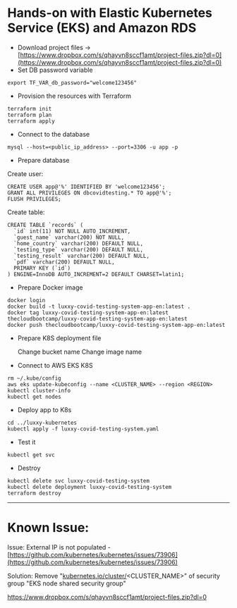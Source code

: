# Hands-on with Elastic Kubernetes Service (EKS) and Amazon RDS

- Download project files → [https://www.dropbox.com/s/qhayvn8sccf1amt/project-files.zip?dl=0](https://www.dropbox.com/s/qhayvn8sccf1amt/project-files.zip?dl=0)
- Set DB password variable

```
export TF_VAR_db_password="welcome123456"

```

- Provision the resources with Terraform

```
terraform init
terraform plan
terraform apply

```

- Connect to the database

```
mysql --host=<public_ip_address> --port=3306 -u app -p

```

- Prepare database

Create user:

```
CREATE USER app@'%' IDENTIFIED BY 'welcome123456';
GRANT ALL PRIVILEGES ON dbcovidtesting.* TO app@'%';
FLUSH PRIVILEGES;

```

Create table:

```
CREATE TABLE `records` (
  `id` int(11) NOT NULL AUTO_INCREMENT,
  `guest_name` varchar(200) NOT NULL,
  `home_country` varchar(200) DEFAULT NULL,
  `testing_type` varchar(200) DEFAULT NULL,
  `testing_result` varchar(200) DEFAULT NULL,
  `pdf` varchar(200) DEFAULT NULL,
  PRIMARY KEY (`id`)
) ENGINE=InnoDB AUTO_INCREMENT=2 DEFAULT CHARSET=latin1;

```

- Prepare Docker image

```
docker login
docker build -t luxxy-covid-testing-system-app-en:latest .
docker tag luxxy-covid-testing-system-app-en:latest thecloudbootcamp/luxxy-covid-testing-system-app-en:latest
docker push thecloudbootcamp/luxxy-covid-testing-system-app-en:latest

```

- Prepare K8S deployment file
    
    Change bucket name
    Change image name
    
- Connect to AWS EKS K8S

```
rm ~/.kube/config
aws eks update-kubeconfig --name <CLUSTER_NAME> --region <REGION>
kubectl cluster-info
kubectl get nodes

```

- Deploy app to K8s

```
cd ../luxxy-kubernetes
kubectl apply -f luxxy-covid-testing-system.yaml

```

- Test it

```
kubectl get svc

```

- Destroy

```
kubectl delete svc luxxy-covid-testing-system
kubectl delete deployment luxxy-covid-testing-system
terraform destroy

```

---

# Known Issue:

Issue:
External IP is not populated - [https://github.com/kubernetes/kubernetes/issues/73906](https://github.com/kubernetes/kubernetes/issues/73906)

Solution:
Remove "[kubernetes.io/cluster/](http://kubernetes.io/cluster/)<CLUSTER_NAME>" of security group "EKS node shared security group"

https://www.dropbox.com/s/qhayvn8sccf1amt/project-files.zip?dl=0
